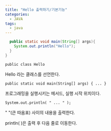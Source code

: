 ```yaml
---
title: "Hello 출력하기/기본기능"
categories:
  - JAVA
tags:
  - java
---
```


```java public class Hello {
  public static void main(String[] args){
    System.out.println("Hello");
  }
}
```

`public class Hello`

Hello 라는 클래스를 선언한다.

`public static void main(String[] args) { ... }`

프로그래밍을 실행시키는 메서드, 실행 시작 위치이다.

`System.out.println( " ... " );`

" "(큰 따옴표) 사이의 내용을 출력한다.

println( )은 출력 후 다음 줄로 이동한다. 